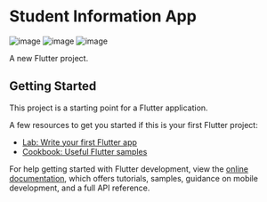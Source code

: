 # Student Information App
![image](https://github.com/mubeen-palh/Student_Info_App/assets/109067650/8b9350ba-a597-42b0-a9d9-f52f78945c9d)
![image](https://github.com/mubeen-palh/Student_Info_App/assets/109067650/7b44b95f-074a-4a37-9fa2-51c0e6febabe)
![image](https://github.com/mubeen-palh/Student_Info_App/assets/109067650/330f1ece-7f97-46fd-a019-1443a619f4da)

A new Flutter project.

## Getting Started

This project is a starting point for a Flutter application.

A few resources to get you started if this is your first Flutter project:

- [Lab: Write your first Flutter app](https://docs.flutter.dev/get-started/codelab)
- [Cookbook: Useful Flutter samples](https://docs.flutter.dev/cookbook)

For help getting started with Flutter development, view the
[online documentation](https://docs.flutter.dev/), which offers tutorials,
samples, guidance on mobile development, and a full API reference.
